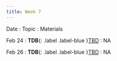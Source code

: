 ```yaml
---
title: Week 7
---
```


Date
: Topic
  : Materials

Feb 24
: **TDB**{: .label .label-blue }[TBD](#)
  : NA

Feb 26
: **TDB**{: .label .label-blue }[TBD](#)
  : NA
